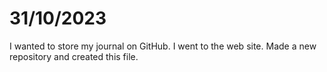 # 31/10/2023

I wanted to store my journal on GitHub. I went to the web site. Made a new repository and created this file.
